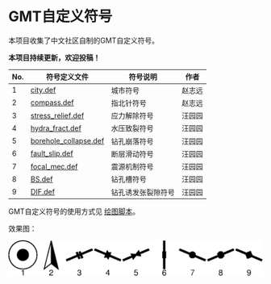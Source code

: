 # GMT自定义符号

本项目收集了中文社区自制的GMT自定义符号。

**本项目持续更新，欢迎投稿！**

| No. | 符号定义文件 | 符号说明 | 作者 |
| --- | --- | --- | --- |
| 1   | [city.def](city.def) | 城市符号   | 赵志远  |
| 2   | [compass.def](compass.def) | 指北针符号   | 赵志远  |
| 3   | [stress_relief.def](stress_relief.def) | 应力解除符号   | 汪园园  |
| 4   | [hydra_fract.def](hydra_fract.def) | 水压致裂符号   | 汪园园  |
| 5   | [borehole_collapse.def](borehole_collapse.def) | 钻孔崩落符号   | 汪园园  |
| 6   | [fault_slip.def](fault_slip.def) | 断层滑动符号   | 汪园园  |
| 7   | [focal_mec.def](focal_mec.def) | 震源机制符号   | 汪园园  |
| 8   | [BS.def](BS.def) | 钻孔槽符号   | 汪园园  |
| 9   | [DIF.def](DIF.def) | 钻孔诱发张裂隙符号   | 汪园园  |

GMT自定义符号的使用方式见 [绘图脚本](plot_diy_custom_symbols.sh)。

效果图：

![GMT自定义符号](plot_diy_custom_symbols.png)
